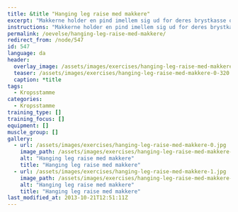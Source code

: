 ```yaml
---
title: &title "Hanging leg raise med makkere"
excerpt: "Makkerne holder en pind imellem sig ud for deres brystkasse og spænder godt op i kroppen. Du hænger dig i pinden. Opgaven er at få fødderne op over pinden."
instructions: "Makkerne holder en pind imellem sig ud for deres brystkasse og spænder godt op i kroppen. Du hænger dig i pinden. Opgaven er at få fødderne op over pinden."
permalink: /oevelse/hanging-leg-raise-med-makkere/
redirect_from: /node/547
id: 547
language: da
header:
  overlay_image: /assets/images/exercises/hanging-leg-raise-med-makkere-0.jpg
  teaser: /assets/images/exercises/hanging-leg-raise-med-makkere-0-320.jpg
  caption: *title
tags:
  - Kropsstamme
categories:
  - Kropsstamme
training_type: []
training_focus: []
equipment: []
muscle_group: []
gallery:
  - url: /assets/images/exercises/hanging-leg-raise-med-makkere-0.jpg
    image_path: /assets/images/exercises/hanging-leg-raise-med-makkere-0-320.jpg
    alt: "Hanging leg raise med makkere"
    title: "Hanging leg raise med makkere"
  - url: /assets/images/exercises/hanging-leg-raise-med-makkere-1.jpg
    image_path: /assets/images/exercises/hanging-leg-raise-med-makkere-1-320.jpg
    alt: "Hanging leg raise med makkere"
    title: "Hanging leg raise med makkere"
last_modified_at: 2013-10-21T12:51:11Z
---
```

